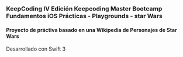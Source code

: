 ### KeepCoding IV Edición Keepcoding Master Bootcamp Fundamentos iOS Prácticas - Playgrounds - star Wars
#### Proyecto de práctiva basado en una Wikipedia de Personajes de Star Wars

Desarrollado con Swift 3
